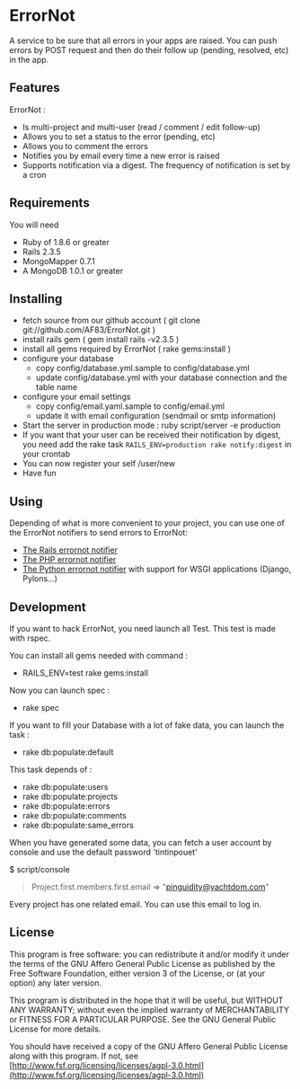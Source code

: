 # ErrorNot

A service to be sure that all errors in your apps are raised. You can push errors by POST request
and then do their follow up (pending, resolved, etc) in the app.

## Features

ErrorNot :

* Is multi-project and multi-user (read / comment / edit follow-up)
* Allows you to set a status to the error (pending, etc)
* Allows you to comment the errors
* Notifies you by email every time a new error is raised
* Supports notification via a digest. The frequency of notification is set by a cron

## Requirements

You will need

 - Ruby of 1.8.6 or greater
 - Rails 2.3.5
 - MongoMapper 0.7.1
 - A MongoDB 1.0.1 or greater

## Installing

 - fetch source from our github account ( git clone git://github.com/AF83/ErrorNot.git )
 - install rails gem ( gem install rails -v2.3.5 )
 - install all gems required by ErrorNot ( rake gems:install )
 - configure your database
   - copy config/database.yml.sample to config/database.yml
   - update config/database.yml with your database connection and the table name
 - configure your email settings
   - copy config/email.yaml.sample to config/email.yml
   - update it with email configuration (sendmail or smtp information)
 - Start the server in production mode : ruby script/server -e production
 - If you want that your user can be received their notification by digest, you need
   add the rake task `RAILS_ENV=production rake notify:digest` in your crontab
 - You can now register your self /user/new
 - Have fun

## Using

  Depending of what is more convenient to your project, you can use one of the ErrorNot notifiers to send errors to ErrorNot:
 - [The Rails errornot notifier](http://github.com/AF83/errornot_notifier)
 - [The PHP errornot notifier](http://github.com/francois2metz/php-errornot)
 - [The Python errornot notifier](http://bitbucket.org/virtuo/errornot_notifier_py/wiki/Home) with support for WSGI applications (Django, Pylons...)

## Development

If you want to hack ErrorNot, you need launch all Test. This test is made with rspec.

You can install all gems needed with command :

 - RAILS_ENV=test rake gems:install

Now you can launch spec :

 - rake spec

If you want to fill your Database with a lot of fake data, you can launch the task :

 - rake db:populate:default

This task depends of :

 - rake db:populate:users
 - rake db:populate:projects
 - rake db:populate:errors
 - rake db:populate:comments
 - rake db:populate:same_errors

When you have generated some data, you can fetch a user account by console and use the
default password 'tintinpouet'

$ script/console
> Project.first.members.first.email
=> "pinguidity@yachtdom.com"

Every project has one related email. You can use this email to log in.

## License

This program is free software: you can redistribute it and/or modify
it under the terms of the GNU Affero General Public License as published by
the Free Software Foundation, either version 3 of the License, or
(at your option) any later version.

This program is distributed in the hope that it will be useful,
but WITHOUT ANY WARRANTY; without even the implied warranty of
MERCHANTABILITY or FITNESS FOR A PARTICULAR PURPOSE.  See the
GNU General Public License for more details.

You should have received a copy of the GNU Affero General Public License
along with this program.  If not, see [http://www.fsf.org/licensing/licenses/agpl-3.0.html](http://www.fsf.org/licensing/licenses/agpl-3.0.html)

